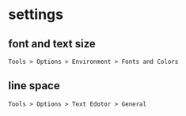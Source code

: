 # settings

## font and text size
```
Tools > Options > Environment > Fonts and Colors
```

## line space
```
Tools > Options > Text Edotor > General
```
